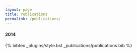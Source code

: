 ```yaml
---
layout: page 
title: Publications
permalink: /publications/
---
```

#### 2014
{% bibtex _plugins/style.bst _publications/publications.bib %}
<!-- 1. Joshi B., Bista U., Ghimire M.:**Intelligent Clustering Scheme for Log data Scheme**. In: Computational Linguistics and Intelligent Text Processing proceedings, *Springer Berlin Heidelberg* LNCS Volume 8404, pp 454-465 
<br>[Link](http://dx.doi.org/10.1007/978-3-642-54903-8_38) | [Bibtex](/publications/logstreamcluster.bib) -->

